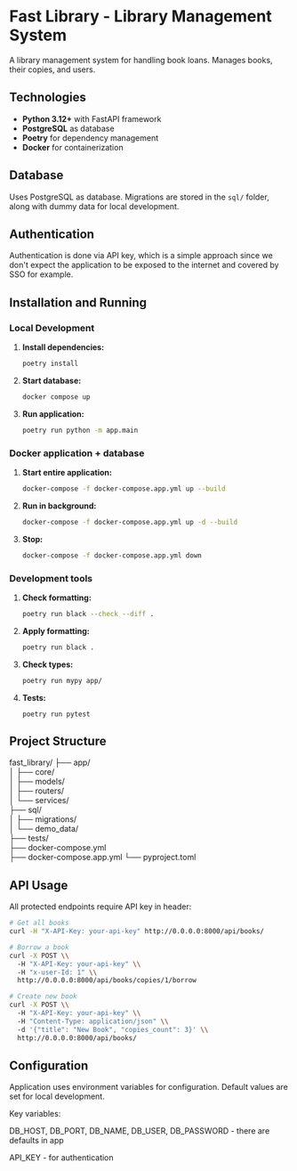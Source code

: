 # Fast Library - Library Management System

A library management system for handling book loans. Manages books, their copies, and users.

## Technologies

- **Python 3.12+** with FastAPI framework
- **PostgreSQL** as database
- **Poetry** for dependency management
- **Docker** for containerization

## Database

Uses PostgreSQL as database. Migrations are stored in the `sql/` folder, along with dummy data for local development.

## Authentication

Authentication is done via API key, which is a simple approach since we don't expect the application to be exposed to the internet and covered by SSO for example.

## Installation and Running

### Local Development

1. **Install dependencies:**
   ```bash
   poetry install
2. **Start database:**
    ```bash
   docker compose up
3. **Run application:**
    ```bash
   poetry run python -m app.main
   
### Docker application + database
1. **Start entire application:**
    ```bash
    docker-compose -f docker-compose.app.yml up --build

2. **Run in background:**
    ```bash
    docker-compose -f docker-compose.app.yml up -d --build

3. **Stop:**
    ```bash
    docker-compose -f docker-compose.app.yml down
   
### Development tools
1. **Check formatting:**
    ```bash
    poetry run black --check --diff .

2. **Apply formatting:**
    ```bash
    poetry run black .
   
3. **Check types:**
    ```bash
    poetry run mypy app/

4. **Tests:**
    ```
    poetry run pytest
   
## Project Structure

fast_library/
├── app/              
│   ├── core/      
│   ├── models/         
│   ├── routers/        
│   └── services/          
├── sql/                 
│   ├── migrations/      
│   └── demo_data/       
├── tests/               
├── docker-compose.yml   
├── docker-compose.app.yml 
└── pyproject.toml

## API Usage

All protected endpoints require API key in header:

```bash
# Get all books
curl -H "X-API-Key: your-api-key" http://0.0.0.0:8000/api/books/

# Borrow a book
curl -X POST \\
  -H "X-API-Key: your-api-key" \\
  -H "x-user-Id: 1" \\
  http://0.0.0.0:8000/api/books/copies/1/borrow

# Create new book
curl -X POST \\
  -H "X-API-Key: your-api-key" \\
  -H "Content-Type: application/json" \\
  -d '{"title": "New Book", "copies_count": 3}' \\
  http://0.0.0.0:8000/api/books/
 ```

## Configuration
Application uses environment variables for configuration. Default values are set for local development.

Key variables:

DB_HOST, DB_PORT, DB_NAME, DB_USER, DB_PASSWORD - there are defaults in app

API_KEY - for authentication
